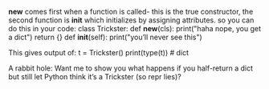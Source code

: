__new__ comes first when a function is called- this is the true constructor, the second function is __init__ which initializes by assigning attributes.
so you can do this in your code:
class Trickster:
    def __new__(cls):
        print("haha nope, you get a dict")
        return {}
    def __init__(self):
        print("you’ll never see this")

This gives output of:
t = Trickster()
print(type(t))  # dict 

A rabbit hole: Want me to show you what happens if you half-return a dict but still let Python think it’s a Trickster (so repr lies)?
